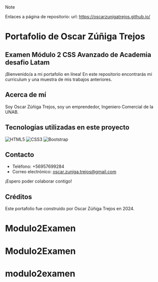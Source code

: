 > [!NOTE]
> Enlaces a página de repositorio:
> url: https://oscarzunigatrejos.github.io/

# Portafolio de Oscar Zúñiga Trejos

## Examen Módulo 2 CSS Avanzado de Academia desafio Latam

¡Bienvenido/a a mi portafolio en línea! En este repositorio encontrarás mi curriculum y una muestra de mis trabajos anteriores.

## Acerca de mí

Soy Oscar Zúñiga Trejos, soy un emprendedor, Ingeniero Comercial de la UNAB.

## Tecnologías utilizadas en este proyecto

![HTML5](https://img.shields.io/badge/-HTML5-E34F26?style=flat-square&logo=html5&logoColor=white)
![CSS3](https://img.shields.io/badge/-CSS3-1572B6?style=flat-square&logo=css3&logoColor=white)
![Bootstrap](https://img.shields.io/badge/-Bootstrap-7952B3?style=flat-square&logo=bootstrap&logoColor=white)


## Contacto

- Teléfono: +56957699284
- Correo electrónico: oscar.zuniga.trejos@gmail.com

¡Espero poder colaborar contigo!

## Créditos

Este portafolio fue construido por Oscar Zúñiga Trejos en 2024.
# Modulo2Examen
# Modulo2Examen
# modulo2examen
